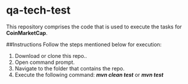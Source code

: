 # qa-tech-test

This repository comprises the code that is used to execute the tasks for **CoinMarketCap**.


##Instructions
Follow the steps mentioned below for execution:

1. Download or clone this repo..
2. Open command prompt.
3. Navigate to the folder that contains the repo.
4. Execute the following command:
***mvn clean test*** or ***mvn test***

